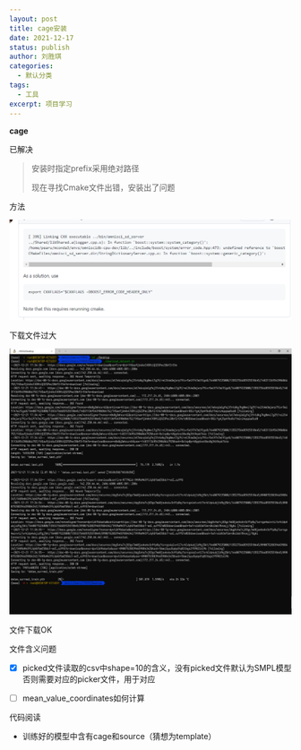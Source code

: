 ```yaml
---
layout: post
title: cage安装
date: 2021-12-17
status: publish
author: 刘胜琪
categories: 
  - 默认分类
tags: 
  - 工具
excerpt: 项目学习
---
```


**cage**

已解决

> 安装时指定prefix采用绝对路径
>
> 现在寻找Cmake文件出错，安装出了问题

方法

![](2021-12-17-cage安装.assets/image-20211230224114327.png)

下载文件过大

![](2021-12-17-cage安装.assets/image-20211221174617827-16400799809931.png)

文件下载OK

文件含义问题

- [x] picked文件读取的csv中shape=10的含义，没有picked文件默认为SMPL模型否则需要对应的picker文件，用于对应
- [ ] mean_value_coordinates如何计算



代码阅读

- 训练好的模型中含有cage和source（猜想为template）

